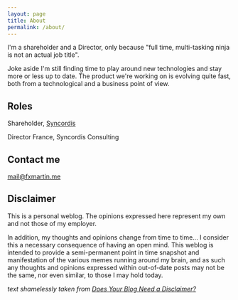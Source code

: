 ```yaml
---
layout: page
title: About
permalink: /about/
---
```


I'm a shareholder and a Director, only because "full time, multi-tasking ninja is not an actual job title".

Joke aside I'm still finding time to play around new technologies and stay more or less up to date. The product we're working on is evolving quite fast, both from a technological and a business point of view.


## Roles

Shareholder, [Syncordis](http://www.syncordisconsulting.com)

Director France, Syncordis Consulting


## Contact me

[mail@fxmartin.me](mailto:mail@fxmartin.me)

## Disclaimer

This is a personal weblog. The opinions expressed here represent my own and not those of my employer.

In addition, my thoughts and opinions change from time to time... I consider this a necessary consequence of having an open mind. This weblog is intended to provide a semi-permanent point in time snapshot and manifestation of the various memes running around my brain, and as such any thoughts and opinions expressed within out-of-date posts may not be the same, nor even similar, to those I may hold today.

*text shamelessly taken from [Does Your Blog Need a Disclaimer?](http://www.blogherald.com/2007/10/01/does-your-blog-need-a-disclaimer/)*

